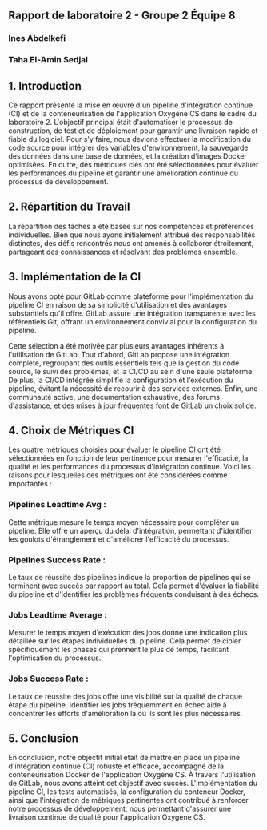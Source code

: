 ## Rapport de laboratoire 2 - Groupe 2 Équipe 8
### Ines Abdelkefi
### Taha El-Amin Sedjal

## 1. Introduction
Ce rapport présente la mise en œuvre d'un pipeline d'intégration continue (CI) et de la conteneurisation de l'application Oxygène CS dans le cadre du laboratoire 2. L'objectif principal était d'automatiser le processus de construction, de test et de déploiement pour garantir une livraison rapide et fiable du logiciel. Pour s'y faire, nous devions effectuer la modification du code source pour intégrer des variables d'environnement, la sauvegarde des données dans une base de données, et la création d'images Docker optimisées. En outre, des métriques clés ont été sélectionnées pour évaluer les performances du pipeline et garantir une amélioration continue du processus de développement.

## 2. Répartition du Travail
La répartition des tâches a été basée sur nos compétences et préférences individuelles. Bien que nous ayons initialement attribué des responsabilités distinctes, des défis rencontrés nous ont amenés à collaborer étroitement, partageant des connaissances et résolvant des problèmes ensemble.

## 3. Implémentation de la CI
Nous avons opté pour GitLab comme plateforme pour l'implémentation du pipeline CI en raison de sa simplicité d'utilisation et des avantages substantiels qu'il offre. GitLab assure une intégration transparente avec les référentiels Git, offrant un environnement convivial pour la configuration du pipeline.

Cette sélection a été motivée par plusieurs avantages inhérents à l'utilisation de GitLab. Tout d'abord, GitLab propose une intégration complète, regroupant des outils essentiels tels que la gestion du code source, le suivi des problèmes, et la CI/CD au sein d'une seule plateforme. De plus, la CI/CD intégrée simplifie la configuration et l'exécution du pipeline, évitant la nécessité de recourir à des services externes. Enfin, une communauté active, une documentation exhaustive, des forums d'assistance, et des mises à jour fréquentes font de GitLab un choix solide.

## 4. Choix de Métriques CI
Les quatre métriques choisies pour évaluer le pipeline CI ont été sélectionnées en fonction de leur pertinence pour mesurer l'efficacité, la qualité et les performances du processus d'intégration continue. Voici les raisons pour lesquelles ces métriques ont été considérées comme importantes :

### Pipelines Leadtime Avg :

Cette métrique mesure le temps moyen nécessaire pour compléter un pipeline. Elle offre un aperçu du délai d'intégration, permettant d'identifier les goulots d'étranglement et d'améliorer l'efficacité du processus.

### Pipelines Success Rate :

Le taux de réussite des pipelines indique la proportion de pipelines qui se terminent avec succès par rapport au total. Cela permet d'évaluer la fiabilité du pipeline et d'identifier les problèmes fréquents conduisant à des échecs.

### Jobs Leadtime Average :

Mesurer le temps moyen d'exécution des jobs donne une indication plus détaillée sur les étapes individuelles du pipeline. Cela permet de cibler spécifiquement les phases qui prennent le plus de temps, facilitant l'optimisation du processus.

### Jobs Success Rate :

Le taux de réussite des jobs offre une visibilité sur la qualité de chaque étape du pipeline. Identifier les jobs fréquemment en échec aide à concentrer les efforts d'amélioration là où ils sont les plus nécessaires.

## 5. Conclusion
En conclusion, notre objectif initial était de mettre en place un pipeline d'intégration continue (CI) robuste et efficace, accompagné de la conteneurisation Docker de l'application Oxygène CS. À travers l'utilisation de GitLab, nous avons atteint cet objectif avec succès. L'implémentation du pipeline CI, les tests automatisés, la configuration du conteneur Docker, ainsi que l'intégration de métriques pertinentes ont contribué à renforcer notre processus de développement, nous permettant d'assurer une livraison continue de qualité pour l'application Oxygène CS.
